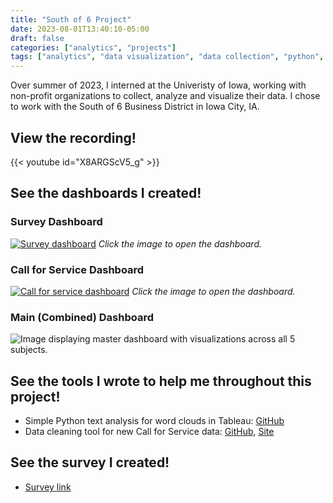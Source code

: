 ```yaml
---
title: "South of 6 Project"
date: 2023-08-01T13:40:10-05:00
draft: false
categories: ["analytics", "projects"]
tags: ["analytics", "data visualization", "data collection", "python", "flask", "tableau"]
---
```


Over summer of 2023, I interned at the Univeristy of Iowa, working with non-profit organizations to collect, analyze and visualize their data. I chose to work with the South of 6 Business District in Iowa City, IA.

## View the recording!

{{< youtube id="X8ARGScV5_g" >}}

## See the dashboards I created!

### Survey Dashboard
[![Survey dashboard](survey.png)](https://public.tableau.com/views/Southof6BusinessImpactSurvey/Dashboard1?:language=en-US&publish=yes&:display_count=n&:origin=viz_share_link)
*Click the image to open the dashboard.*

### Call for Service Dashboard
[![Call for service dashboard](call-for-service.png)](https://public.tableau.com/app/profile/alexander.leitzke/viz/Southof6CallforService/CallforServiceDashboard)
*Click the image to open the dashboard.*

### Main (Combined) Dashboard
![Image displaying master dashboard with visualizations across all 5 subjects.](master-dashboard.png)

## See the tools I wrote to help me throughout this project!

* Simple Python text analysis for word clouds in Tableau: [GitHub](https://github.com/ajleitzke/So6-Survey-Text-Analysis)
* Data cleaning tool for new Call for Service data: [GitHub](https://github.com/ajleitzke/So6DataClean), [Site](https://ajleitzke.pythonanywhere.com/)

## See the survey I created!

* [Survey link](https://drive.google.com/file/d/15ikaZzSTloRnV_5X1pkX1M5n13Nlr82r/view?usp=sharing)
